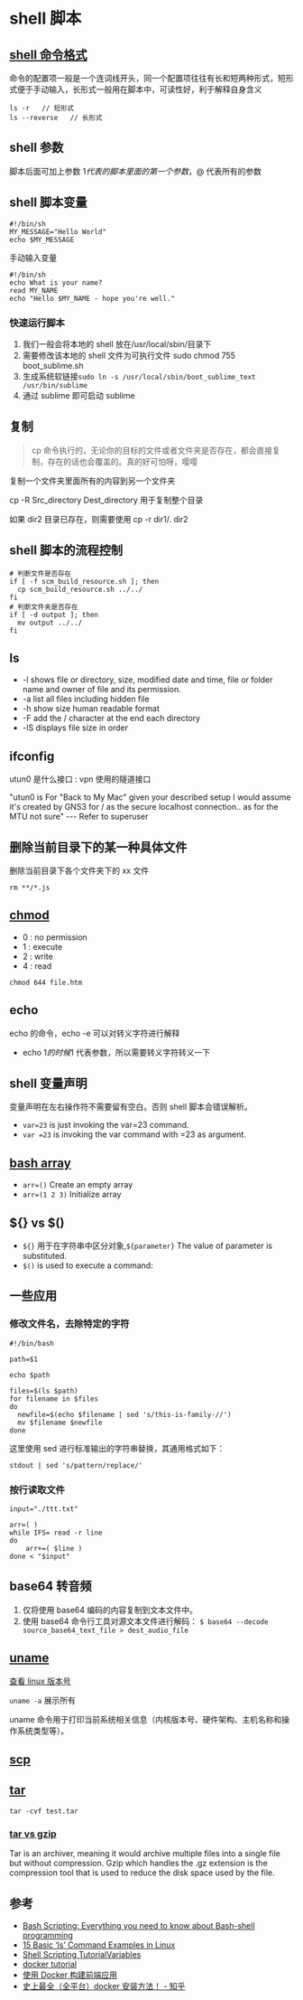 # shell 脚本

## [shell 命令格式](https://wangdoc.com/bash/grammar.html#%E5%91%BD%E4%BB%A4%E6%A0%BC%E5%BC%8F)

命令的配置项一般是一个连词线开头，同一个配置项往往有长和短两种形式，短形式便于手动输入，长形式一般用在脚本中，可读性好，利于解释自身含义

```shell
ls -r   // 短形式
ls --reverse   // 长形式
```

## shell 参数

脚本后面可加上参数 $1 代表的脚本里面的第一个参数，$@ 代表所有的参数

## shell 脚本变量

```shell
#!/bin/sh
MY_MESSAGE="Hello World"
echo $MY_MESSAGE
```

手动输入变量

```shell
#!/bin/sh
echo What is your name?
read MY_NAME
echo "Hello $MY_NAME - hope you're well."
```

### 快速运行脚本

1. 我们一般会将本地的 shell 放在/usr/local/sbin/目录下
2. 需要修改该本地的 shell 文件为可执行文件
   sudo chmod 755 boot_sublime.sh
3. 生成系统软链接`sudo ln -s /usr/local/sbin/boot_sublime_text /usr/bin/sublime`
4. 通过 sublime 即可启动 sublime

## 复制

> cp 命令执行的，无论你的目标的文件或者文件夹是否存在，都会直接复制，存在的话也会覆盖的。真的好可怕呀，嘤嘤

复制一个文件夹里面所有的内容到另一个文件夹

cp -R Src_directory Dest_directory 用于复制整个目录

如果 dir2 目录已存在，则需要使用
cp -r dir1/. dir2

## shell 脚本的流程控制

```shell
# 判断文件是否存在
if [ -f scm_build_resource.sh ]; then
  cp scm_build_resource.sh ../../
fi
# 判断文件夹是否存在
if [ -d output ]; then
  mv output ../../
fi
```

## ls

- -l shows file or directory, size, modified date and time, file or folder name and owner of file and its permission.
- -a list all files including hidden file
- -h show size human readable format
- -F add the / character at the end each directory
- -lS displays file size in order

## ifconfig

utun0 是什么接口 : vpn 使用的隧道接口

"utun0 is For "Back to My Mac" given your described setup I would assume it's created by GNS3 for / as the secure localhost connection.. as for the MTU not sure" --- Refer to superuser

## 删除当前目录下的某一种具体文件

删除当前目录下各个文件夹下的 xx 文件

```shell
rm **/*.js
```

## [chmod](https://www.computerhope.com/unix/uchmod.htm)

- 0 : no permission
- 1 : execute
- 2 : write
- 4 : read

```shell
chmod 644 file.htm
```

## echo

echo 的命令，echo -e 可以对转义字符进行解释

- echo $1 的时候$1 代表参数，所以需要转义字符转义一下

## shell 变量声明

变量声明在左右操作符不需要留有空白。否则 shell 脚本会错误解析。

- `var=23` is just invoking the var=23 command.
- `var =23` is invoking the var command with =23 as argument.

## [bash array](https://opensource.com/article/18/5/you-dont-know-bash-intro-bash-arrays)

- `arr=()` Create an empty array
- `arr=(1 2 3)` Initialize array

## ${} vs $()

- `${}` 用于在字符串中区分对象,`${parameter}` The value of parameter is substituted.
- `$()` is used to execute a command:

## 一些应用

### 修改文件名，去除特定的字符

```shell
#!/bin/bash

path=$1

echo $path

files=$(ls $path)
for filename in $files
do
  newfile=$(echo $filename | sed 's/this-is-family-//')
  mv $filename $newfile
done
```

这里使用 sed 进行标准输出的字符串替换，其通用格式如下：

`stdout | sed 's/pattern/replace/'`

### 按行读取文件

```shell
input="./ttt.txt"

arr=( )
while IFS= read -r line
do
    arr+=( $line )
done < "$input"
```

## base64 转音频

1. 仅将使用 base64 编码的内容复制到文本文件中。
2. 使用 base64 命令行工具对源文本文件进行解码：
   `$ base64 --decode source_base64_text_file > dest_audio_file`

## [uname](https://man.linuxde.net/uname)

[查看 linux 版本号](https://www.qiancheng.me/post/coding/show-linux-issue-version)

`uname -a` 展示所有

uname 命令用于打印当前系统相关信息（内核版本号、硬件架构、主机名称和操作系统类型等）。

## [scp](https://gravitational.com/blog/scp-familiar-simple-insecure-slow/)

## [tar](https://www.interserver.net/tips/kb/use-tar-command-linux-examples/)

`tar -cvf test.tar`

### [tar vs gzip](http://www.differencebetween.net/technology/difference-between-gzip-and-tar/)

Tar is an archiver, meaning it would archive multiple files into a single file but without compression. Gzip which handles the .gz extension is the compression tool that is used to reduce the disk space used by the file.

## 参考

- [Bash Scripting: Everything you need to know about Bash-shell programming](https://itnext.io/bash-scripting-everything-you-need-to-know-about-bash-shell-programming-cd08595f2fba)
- [15 Basic ‘ls’ Command Examples in Linux](https://www.tecmint.com/15-basic-ls-command-examples-in-linux/)
- [Shell Scripting TutorialVariables ](https://www.shellscript.sh/variables1.html)
- [docker tutorial](https://www.tutorialspoint.com/docker/installing_docker_on_linux.htm)
- [使用 Docker 构建前端应用](https://zhuanlan.zhihu.com/p/39241059)
- [史上最全（全平台）docker 安装方法！ - 知乎](https://zhuanlan.zhihu.com/p/54147784)
